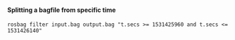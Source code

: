 


#### Splitting a bagfile from specific time

```
rosbag filter input.bag output.bag "t.secs >= 1531425960 and t.secs <= 1531426140"
```
